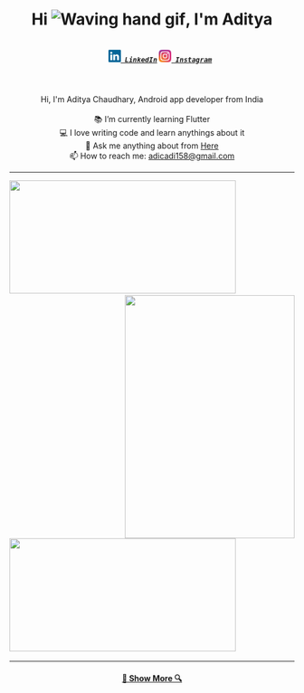 <h1 align="center">Hi <img src="https://raw.githubusercontent.com/nixin72/nixin72/master/wave.gif" alt="Waving hand gif" height= "45" width="45" />, I'm Aditya</h>
<h5 align="center">
  <code>
    <a href="https://www.linkedin.com/in/adicadi/" title="LinkedIn Profile"><img width="22" src="https://github.com/adicadi/adicadi/blob/master/linkedin.svg"> LinkedIn</a></code>
  <code><a href="https://www.instagram.com/_adicadi_/" title="Instagram Profile"><img width="22" src="https://github.com/adicadi/adicadi/blob/master/Instagram.svg"> Instagram</a></code>
</h5>
<br>
<p align="center">
  Hi, I'm Aditya Chaudhary, Android app developer from India
  <br>
  <br>
  📚 I’m currently learning Flutter
  <br>
  💻 I love writing code and learn anythings about it
  <br>
  💬 Ask me anything about from <a href="https://github.com/adicadi/adicadi/issues" title="Issues">Here</a>
  <br>
  📫 How to reach me: <a href="mailto: adicadi158@gmail.com">adicadi158@gmail.com</a>
  
</p>

<hr>

<p>
    <img height=200 width = 400 src="https://github-readme-stats.vercel.app/api?username=adicadi&show_icons=true&theme=midnight-purple">
   <img height = 430 width= 300 align = right src = "https://user-images.githubusercontent.com/50004633/134461687-7281df45-15a4-47dd-8df4-15a2319d2001.gif">
  
</p>
<img height=200 width = 400 src="https://github-readme-stats.vercel.app/api/top-langs/?username=adicadi&layout=compact&theme=midnight-purple"/>



<hr>
<!--<p align=center>
<img height= 250 align="center" src="https://activity-graph.herokuapp.com/graph?username=adicadi&theme=react-dark"></p>
<hr>-->
<h4 align="center"><a href=https://github.com/adicadi?tab=repositories title="Show Repositories">🔎 Show More 🔍</a></h4>

